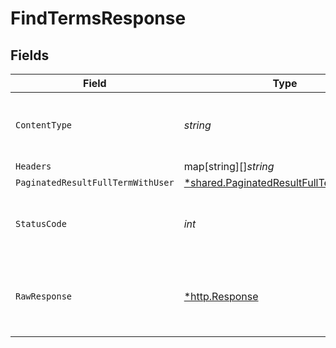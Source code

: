 # FindTermsResponse


## Fields

| Field                                                                                             | Type                                                                                              | Required                                                                                          | Description                                                                                       |
| ------------------------------------------------------------------------------------------------- | ------------------------------------------------------------------------------------------------- | ------------------------------------------------------------------------------------------------- | ------------------------------------------------------------------------------------------------- |
| `ContentType`                                                                                     | *string*                                                                                          | :heavy_check_mark:                                                                                | HTTP response content type for this operation                                                     |
| `Headers`                                                                                         | map[string][]*string*                                                                             | :heavy_minus_sign:                                                                                | N/A                                                                                               |
| `PaginatedResultFullTermWithUser`                                                                 | [*shared.PaginatedResultFullTermWithUser](../../models/shared/paginatedresultfulltermwithuser.md) | :heavy_minus_sign:                                                                                | N/A                                                                                               |
| `StatusCode`                                                                                      | *int*                                                                                             | :heavy_check_mark:                                                                                | HTTP response status code for this operation                                                      |
| `RawResponse`                                                                                     | [*http.Response](https://pkg.go.dev/net/http#Response)                                            | :heavy_minus_sign:                                                                                | Raw HTTP response; suitable for custom response parsing                                           |